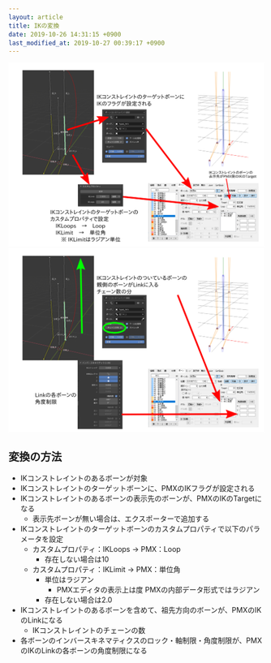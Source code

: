 ```yaml
---
layout: article
title: IKの変換
date: 2019-10-26 14:31:15 +0900
last_modified_at: 2019-10-27 00:39:17 +0900
---
```


![IKコンストレイントのパラメータの変換](/assets/image/misc/ik_conversion_constraints.png)
![Linkの変換](/assets/image/misc/ik_conversion_links.png)

## 変換の方法

* IKコンストレイントのあるボーンが対象
* IKコンストレイントのターゲットボーンに、PMXのIKフラグが設定される
* IKコンストレイントのあるボーンの表示先のボーンが、PMXのIKのTargetになる
  * 表示先ボーンが無い場合は、エクスポーターで追加する
* IKコンストレイントのターゲットボーンのカスタムプロパティで以下のパラメータを設定
  * カスタムプロパティ：IKLoops → PMX：Loop
    * 存在しない場合は10
  * カスタムプロパティ：IKLimit → PMX：単位角
    * 単位はラジアン
      * PMXエディタの表示上は度 PMXの内部データ形式ではラジアン
    * 存在しない場合は2.0
* IKコンストレイントのあるボーンを含めて、祖先方向のボーンが、PMXのIKのLinkになる
  * IKコンストレイントのチェーンの数
* 各ボーンのインバースキネマティクスのロック・軸制限・角度制限が、PMXのIKのLinkの各ボーンの角度制限になる
